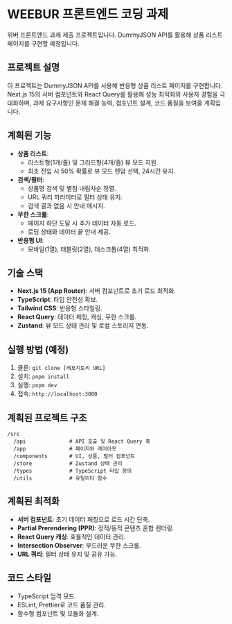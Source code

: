 # WEEBUR 프론트엔드 코딩 과제

위버 프론트엔드 과제 제출 프로젝트입니다. DummyJSON API를 활용해 상품 리스트 페이지를 구현할 예정입니다.

## 프로젝트 설명

이 프로젝트는 DummyJSON API를 사용해 반응형 상품 리스트 페이지를 구현합니다. Next.js 15의 서버 컴포넌트와 React Query를 활용해 성능 최적화와 사용자 경험을 극대화하며, 과제 요구사항인 문제 해결 능력, 컴포넌트 설계, 코드 품질을 보여줄 계획입니다.

## 계획된 기능

- **상품 리스트**:
    - 리스트형(1개/줄) 및 그리드형(4개/줄) 뷰 모드 지원.
    - 최초 진입 시 50% 확률로 뷰 모드 랜덤 선택, 24시간 유지.
- **검색/필터**:
    - 상품명 검색 및 별점 내림차순 정렬.
    - URL 쿼리 파라미터로 필터 상태 유지.
    - 검색 결과 없음 시 안내 메시지.
- **무한 스크롤**:
    - 페이지 하단 도달 시 추가 데이터 자동 로드.
    - 로딩 상태와 데이터 끝 안내 제공.
- **반응형 UI**:
    - 모바일(1열), 태블릿(2열), 데스크톱(4열) 최적화.

## 기술 스택

- **Next.js 15 (App Router)**: 서버 컴포넌트로 초기 로드 최적화.
- **TypeScript**: 타입 안전성 확보.
- **Tailwind CSS**: 반응형 스타일링.
- **React Query**: 데이터 페칭, 캐싱, 무한 스크롤.
- **Zustand**: 뷰 모드 상태 관리 및 로컬 스토리지 연동.

## 실행 방법 (예정)

1. 클론: `git clone [레포지토리 URL]`
2. 설치: `pnpm install`
3. 실행: `pnpm dev`
4. 접속: `http://localhost:3000`

## 계획된 프로젝트 구조

```
/src
  /api              # API 호출 및 React Query 훅
  /app              # 페이지와 레이아웃
  /components       # UI, 상품, 필터 컴포넌트
  /store            # Zustand 상태 관리
  /types            # TypeScript 타입 정의
  /utils            # 유틸리티 함수
```

## 계획된 최적화

- **서버 컴포넌트**: 초기 데이터 페칭으로 로드 시간 단축.
- **Partial Prerendering (PPR)**: 정적/동적 콘텐츠 혼합 렌더링.
- **React Query 캐싱**: 효율적인 데이터 관리.
- **Intersection Observer**: 부드러운 무한 스크롤.
- **URL 쿼리**: 필터 상태 유지 및 공유 가능.

## 코드 스타일

- TypeScript 엄격 모드.
- ESLint, Prettier로 코드 품질 관리.
- 함수형 컴포넌트 및 모듈화 설계.
